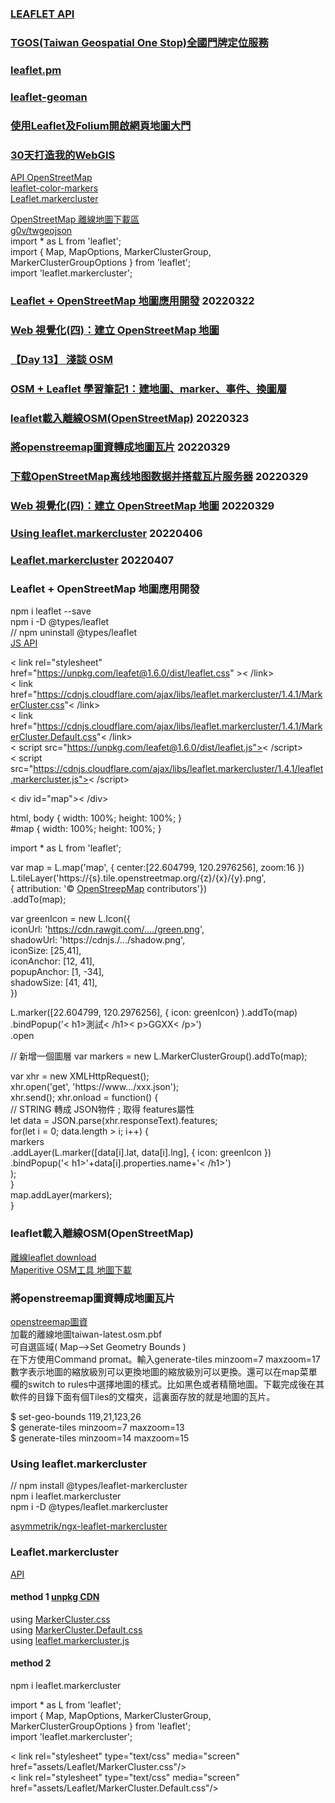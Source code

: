 
### [LEAFLET API](https://docs.eegeo.com/eegeo.js/v0.1.280/docs/leaflet/)  
### [TGOS(Taiwan Geospatial One Stop)全國門牌定位服務](https://www.tgos.tw/TGOS/Web/Address/TGOS_Address.aspx)  
### [leaflet.pm](https://www.npmjs.com/package/leaflet.pm)  
### [leaflet-geoman](https://github.com/geoman-io/leaflet-geoman) 
### [使用Leaflet及Folium開啟網頁地圖大門](https://ithelp.ithome.com.tw/users/20112552/ironman/2074)  
### [30天打造我的WebGIS](https://ithelp.ithome.com.tw/users/20107816/ironman/1541)  



[API OpenStreetMap](https://leafletjs.com/SlavaUkraini/)  
[leaflet-color-markers](https://www.github.com/pointhi/leaflet-color-markers)  
[Leaflet.markercluster]()  

[OpenStreetMap 離線地圖下載區](https://download.geofabrik.de/index.html)   
[g0v/twgeojson](https://github.com/g0v/twgeojson/tree/master/json)  
import * as L from 'leaflet';  
import { Map, MapOptions, MarkerClusterGroup, MarkerClusterGroupOptions } from 'leaflet';  
import 'leaflet.markercluster';  


### [Leaflet + OpenStreetMap 地圖應用開發](https://www.youtube.com/watch?v=pUizu62dlnY)  20220322      
### [Web 視覺化(四)：建立 OpenStreetMap 地圖](https://noob.tw/openstreetmap/)  
### [【Day 13】 淺談 OSM](https://ithelp.ithome.com.tw/articles/10273398)   
### [OSM + Leaflet 學習筆記1：建地圖、marker、事件、換圖層](https://www.letswrite.tw/leaflet-osm-basic/)  
### [leaflet載入離線OSM(OpenStreetMap)](https://www.itread01.com/content/1541647275.html)   20220323    
### [將openstreemap圖資轉成地圖瓦片](https://longfamily.pixnet.net/blog/post/351665930-%E5%B0%87openstreemap%E5%9C%96%E8%B3%87%E8%BD%89%E6%88%90%E5%9C%B0%E5%9C%96%E7%93%A6%E7%89%87)  20220329   
### [下载OpenStreetMap离线地图数据并搭载瓦片服务器](https://blog.csdn.net/hopyGreat/article/details/100625385)  20220329    
### [Web 視覺化(四)：建立 OpenStreetMap 地圖](https://noob.tw/openstreetmap/)  20220329    
### [Using leaflet.markercluster](https://github.com/Asymmetrik/ngx-leaflet/issues/39)   20220406   
### [Leaflet.markercluster](https://www.npmjs.com/package/leaflet.markercluster#enabled-by-default-boolean-options)   20220407    


### Leaflet + OpenStreetMap 地圖應用開發  
npm i leaflet --save  
npm i -D @types/leaflet  
// npm uninstall @types/leaflet  
[JS API](https://youtu.be/pUizu62dlnY?t=1787)  

< link rel="stylesheet" href="https://unpkg.com/leafet@1.6.0/dist/leaflet.css" >< /link>  
< link href="https://cdnjs.cloudflare.com/ajax/libs/leaflet.markercluster/1.4.1/MarkerCluster.css"< /link>  
< link href="https://cdnjs.cloudflare.com/ajax/libs/leaflet.markercluster/1.4.1/MarkerCluster.Default.css"< /link>  
< script src="https://unpkg.com/leafet@1.6.0/dist/leaflet.js">< /script>  
< script src="https://cdnjs.cloudflare.com/ajax/libs/leaflet.markercluster/1.4.1/leaflet.markercluster.js">< /script>  

< div id="map">< /div>  

html, body { width: 100%; height: 100%; }  
#map { width: 100%; height: 100%; }  

import * as L from 'leaflet';  

var map = L.map('map', { center:[22.604799, 120.2976256], zoom:16 })  
L.tileLayer('https://{s}.tile.openstreetmap.org/{z}/{x}/{y}.png',  
{ attribution: '&copy; <a href="https://www.openstreetmap.org/copyright">OpenStreepMap</a> contributors'})  
.addTo(map);  

var greenIcon = new L.Icon({  
iconUrl: 'https://cdn.rawgit.com/..../green.png',  
shadowUrl: 'https://cdnjs./.../shadow.png',  
iconSize: [25,41],  
iconAnchor: [12, 41],  
popupAnchor: [1, -34],  
shadowSize: [41, 41],  
})  

L.marker([22.604799, 120.2976256], { icon: greenIcon} ).addTo(map)  
.bindPopup('< h1>測試< /h1>< p>GGXX< /p>')  
.open

// 新增一個圖層
var markers = new L.MarkerClusterGroup().addTo(map);  

var xhr = new XMLHttpRequest();  
xhr.open('get', 'https://www.../xxx.json');  
xhr.send();
xhr.onload = function() {  
// STRING 轉成 JSON物件  ; 取得 features屬性  
let data = JSON.parse(xhr.responseText).features;  
for(let i = 0; data.length > i; i++) {  
markers  
.addLayer(L.marker([data[i].lat, data[i].lng], { icon: greenIcon })  
.bindPopup('< h1>'+data[i].properties.name+'< /h1>')  
);  
}  
map.addLayer(markers);  
}


### leaflet載入離線OSM(OpenStreetMap)  
[離線leaflet download](https://leafletjs.com/SlavaUkraini/download.html)  
[Maperitive OSM工具 地圖下載](http://maperitive.net/)   

### 將openstreemap圖資轉成地圖瓦片  

[openstreemap圖資](http://download.geofabrik.de/asia/taiwan-latest.osm.pbf)    
加載的離線地圖taiwan-latest.osm.pbf  
可自選區域( Map-->Set Geometry Bounds )  
在下方使用Command promat。輸入generate-tiles minzoom=7 maxzoom=17  
數字表示地圖的縮放級別可以更換地圖的縮放級別可以更換。還可以在map菜單欄的switch to rules中選擇地圖的樣式。比如黑色或者精簡地圖。下載完成後在其軟件的目錄下面有個Tiles的文檔夾，這裏面存放的就是地圖的瓦片。  

$ set-geo-bounds 119,21,123,26  
$ generate-tiles minzoom=7 maxzoom=13  
$ generate-tiles minzoom=14 maxzoom=15  

### Using leaflet.markercluster  
// npm install @types/leaflet-markercluster  
npm i leaflet.markercluster  
npm i -D @types/leaflet.markercluster    

[asymmetrik/ngx-leaflet-markercluster](https://github.com/Asymmetrik/ngx-leaflet-markercluster)    

### Leaflet.markercluster  
[API](https://www.npmjs.com/package/leaflet.markercluster)   
#### method 1 [unpkg CDN](https://unpkg.com/browse/leaflet.markercluster@1.4.1/dist/)   
using  [MarkerCluster.css](https://unpkg.com/browse/leaflet.markercluster@1.4.1/dist/MarkerCluster.css)   
using  [MarkerCluster.Default.css](https://unpkg.com/browse/leaflet.markercluster@1.4.1/dist/MarkerCluster.Default.css)  
using  [leaflet.markercluster.js](https://unpkg.com/browse/leaflet.markercluster@1.4.1/dist/leaflet.markercluster.js)   
#### method 2
npm i leaflet.markercluster  

import * as L from 'leaflet';  
import { Map, MapOptions, MarkerClusterGroup, MarkerClusterGroupOptions } from 'leaflet';  
import 'leaflet.markercluster';  

  < link rel="stylesheet" type="text/css" media="screen" href="assets/Leaflet/MarkerCluster.css"/>  
  < link rel="stylesheet" type="text/css" media="screen" href="assets/Leaflet/MarkerCluster.Default.css"/>  
  <!--<script 
    src="assets/Leaflet/leaflet.markercluster.js"></script>-->  
